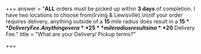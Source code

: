 +++
answer = "**ALL** orders must be picked up within **3 days** of completion. I have two locations to choose from(Irving & Lewisville).\n\nIf your order requires delivery, anything outside of a **15** mile radius does result in a **$15** Delivery Fee. Anything over a **25** mile radius results in a **$20** Delivery Fee."
title = "What are your Delivery/ Pickup terms?"

+++
